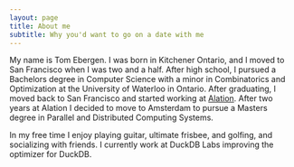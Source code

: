 ```yaml
---
layout: page
title: About me
subtitle: Why you'd want to go on a date with me
---
```


My name is Tom Ebergen. I was born in Kitchener Ontario, and I moved to San Francisco when I was two and a half. After high school, I pursued a Bachelors degree in Computer Science with a minor in Combinatorics and Optimization at the University of Waterloo in Ontario. After graduating, I moved back to San Francisco and started working at [Alation](https://www.alation.com/). After two years at Alation I decided to move to Amsterdam to pursue a Masters degree in Parallel and Distributed Computing Systems.

In my free time I enjoy playing guitar, ultimate frisbee, and golfing, and socializing with friends. I currently work at DuckDB Labs improving the optimizer for DuckDB.
